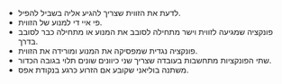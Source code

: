 - לדעת את הזווית שצריך להגיע אליה בשביל להפיל.
- פי איי די למנוע של הזווית.
- פונקציה שמגיעה לזווית וישר מתחילה לסובב את המנוע או מתחילה כבר לסובב בדרך.
- פונקציה נגדית שמפסיקה את המנוע ומורידה את הזווית.
- שתי הפונקציות מתחשבות בעובדה שצריך שני כיוונים שונים תלוי בגובה הכדור.
- משתנה בוליאני שקובע אם הזרוע כרגע בנקודת אפס.
